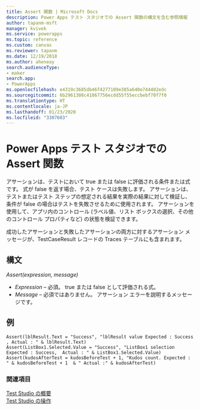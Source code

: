 ```yaml
---
title: Assert 関数 | Microsoft Docs
description: Power Apps テスト スタジオでの Assert 関数の構文を含む参照情報
author: tapanm-msft
manager: kvivek
ms.service: powerapps
ms.topic: reference
ms.custom: canvas
ms.reviewer: tapanm
ms.date: 12/19/2018
ms.author: aheneay
search.audienceType:
- maker
search.app:
- PowerApps
ms.openlocfilehash: e4319c3685db46f4277109e385a640e744402edc
ms.sourcegitcommit: 6b2961308c41867756ecdd55f55eccbebf70f7f0
ms.translationtype: HT
ms.contentlocale: ja-JP
ms.lasthandoff: 01/23/2020
ms.locfileid: "3307603"
---
```

# <a name="assert-function-in-power-apps-test-studio"></a>Power Apps テスト スタジオでの Assert 関数

アサーションは、テストにおいて true または false に評価される条件または式です。 式が false を返す場合、テスト ケースは失敗します。 アサーションは、テストまたはテスト ステップの想定される結果を実際の結果に対して検証し、条件が false の場合はテストを失敗させるために使用されます。 アサーションを使用して、アプリ内のコントロール (ラベル値、リスト ボックスの選択、その他のコントロール プロパティなど) の状態を検証できます。  

成功したアサーションと失敗したアサーションの両方に対するアサーション メッセージが、TestCaseResult レコードの Traces テーブルにも含まれます。 

## <a name="syntax"></a>構文

*Assert(expression, message)*

- *Expression* – 必須。 true または false として評価される式。
- *Message* – 必須ではありません。 アサーション エラーを説明するメッセージです。 


## <a name="examples"></a>例

```Assert(lblResult.Text = "Success", "lblResult value Expected : Success , Actual : " & lblResult.Text)```<br>
```Assert(ListBox1.Selected.Value = "Success", "ListBox1 selection Expected : Success,  Actual : " & ListBox1.Selected.Value)```<br>
```Assert(kudosAfterTest = kudosBeforeTest + 1, "Kudos count. Expected : " & kudosBeforeTest + 1  & " Actual :" & kudosAfterTest)```

### <a name="see-also"></a>関連項目

[Test Studio の概要](../test-studio.md) <br>
[Test Studio の操作](../working-with-test-studio.md)
